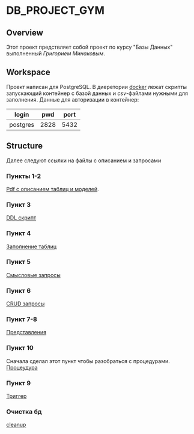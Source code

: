 # DB_PROJECT_GYM
## Overview
Этот проект предствляет собой проект по курсу "Базы Данных" выполненный *Григорием Минаковым*.

## Workspace
Проект написан для PostgreSQL. В диеретории [docker](docker) лежат скрипты
запускающий контейнер с базой данных и *csv*-файлами нужными для заполнения. Данные для авторизации в контейнер:

login | pwd | port
------|------|--------
postgres | 2828 | 5432

## Structure
Далее следуют ссылки на файлы с описанием и запросами
### Пункты 1-2
[Pdf с описанием таблиц и моделей](model_overview.pdf).
### Пункт 3
[DDL скрипт](sql/init_tables.sql)
### Пункт 4
[Заполнение таблиц](sql/fill_tables.sql)
### Пункт 5
[Смысловые запросы](sql/five_queries.sql)
### Пункт 6
[CRUD запросы](sql/crud.sql)
### Пункт 7-8
[Представления](sql/views.sql)
### Пункт 10
Сначала сделал этот пункт чтобы разобраться с процедурами.
[Процеудура](sql/procedure.sql)
### Пункт 9
[Триггер](sql/trigger.sql)

### Очистка бд
[cleanup](sql/cleanup.sql)
